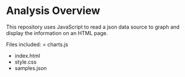 # Analysis Overview

This repository uses JavaScript to read a json data source to graph and display the information on an HTML page.

Files included:
  = charts.js
  - index.html
  - style.css
  - samples.json


